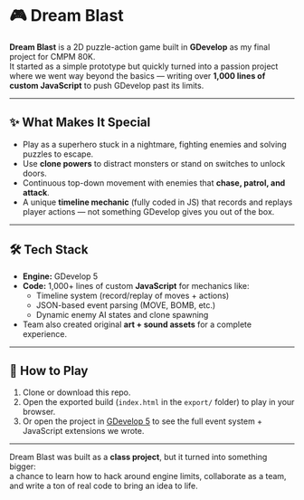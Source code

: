 # 🎮 Dream Blast

**Dream Blast** is a 2D puzzle-action game built in **GDevelop** as my final project for CMPM 80K.  
It started as a simple prototype but quickly turned into a passion project where we went way beyond the basics — writing over **1,000 lines of custom JavaScript** to push GDevelop past its limits.

---

## ✨ What Makes It Special
- Play as a superhero stuck in a nightmare, fighting enemies and solving puzzles to escape.  
- Use **clone powers** to distract monsters or stand on switches to unlock doors.  
- Continuous top-down movement with enemies that **chase, patrol, and attack**.  
- A unique **timeline mechanic** (fully coded in JS) that records and replays player actions — not something GDevelop gives you out of the box.  

---

## 🛠️ Tech Stack
- **Engine:** GDevelop 5  
- **Code:** 1,000+ lines of custom **JavaScript** for mechanics like:
  - Timeline system (record/replay of moves + actions)  
  - JSON-based event parsing (MOVE, BOMB, etc.)  
  - Dynamic enemy AI states and clone spawning  
- Team also created original **art + sound assets** for a complete experience.  

---

## 🚀 How to Play
1. Clone or download this repo.  
2. Open the exported build (`index.html` in the `export/` folder) to play in your browser.  
3. Or open the project in [GDevelop 5](https://gdevelop.io/download) to see the full event system + JavaScript extensions we wrote.  

---

Dream Blast was built as a **class project**, but it turned into something bigger:  
a chance to learn how to hack around engine limits, collaborate as a team, and write a ton of real code to bring an idea to life.  
